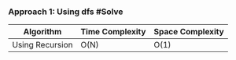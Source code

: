 ### Approach 1: Using dfs #Solve

| Algorithm              | Time Complexity          | Space Complexity  |
|----------------------- | ------------------------ | ----------------- |
| Using Recursion        | O(N)                     | O(1)              |


